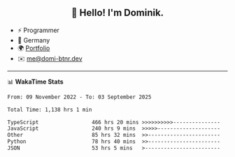 <h2 align="center">👋 Hello! I'm Dominik.</h2>

- ⚡ Programmer
- 📍 Germany
- 🌍 [Portfolio](https://domi-btnr.dev)
- ✉️ [me@domi-btnr.dev](mailto://me@domi-btnr.dev)

---
📊 **WakaTime Stats**
<!--START_SECTION:waka-->

```txt
From: 09 November 2022 - To: 03 September 2025

Total Time: 1,138 hrs 1 min

TypeScript                 466 hrs 20 mins >>>>>>>>>>---------------   40.98 %
JavaScript                 240 hrs 9 mins  >>>>>--------------------   21.10 %
Other                      85 hrs 32 mins  >>-----------------------   07.52 %
Python                     78 hrs 40 mins  >>-----------------------   06.91 %
JSON                       53 hrs 5 mins   >------------------------   04.67 %
```

<!--END_SECTION:waka-->
